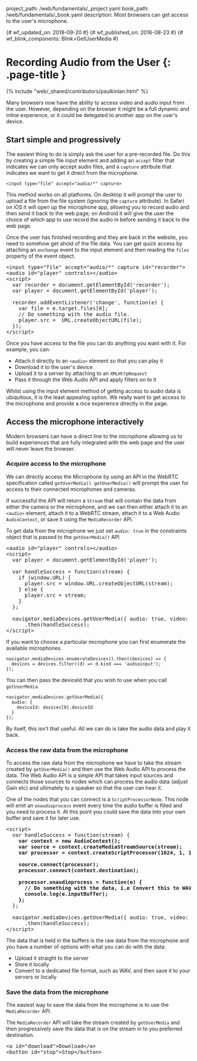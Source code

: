 project_path: /web/fundamentals/_project.yaml book_path: /web/fundamentals/_book.yaml description: Most browsers can get access to the user's microphone.

{# wf_updated_on: 2018-09-20 #} {# wf_published_on: 2016-08-23 #} {# wf_blink_components: Blink>GetUserMedia #}

# Recording Audio from the User {: .page-title }

{% include "web/_shared/contributors/paulkinlan.html" %}

Many browsers now have the ability to access video and audio input from the user. However, depending on the browser it might be a full dynamic and inline experience, or it could be delegated to another app on the user's device.

## Start simple and progressively

The easiest thing to do is simply ask the user for a pre-recorded file. Do this by creating a simple file input element and adding an `accept` filter that indicates we can only accept audio files, and a `capture` attribute that indicates we want to get it direct from the microphone.

    <input type="file" accept="audio/*" capture>
    

This method works on all platforms. On desktop it will prompt the user to upload a file from the file system (ignoring the `capture` attribute). In Safari on iOS it will open up the microphone app, allowing you to record audio and then send it back to the web page; on Android it will give the user the choice of which app to use record the audio in before sending it back to the web page.

Once the user has finished recording and they are back in the website, you need to somehow get ahold of the file data. You can get quick access by attaching an `onchange` event to the input element and then reading the `files` property of the event object.

<pre class="prettyprint">&lt;input type="file" accept="audio/*" capture id="recorder">
&lt;audio id="player" controls>&lt;/audio>
&lt;script>
  var recorder = document.getElementById('recorder');
  var player = document.getElementById('player');

  recorder.addEventListener('change', function(e) {
    var file = e.target.files[0];
    // Do something with the audio file.
    player.src =  URL.createObjectURL(file);
  });
&lt;/script>
</pre>

Once you have access to the file you can do anything you want with it. For example, you can:

* Attach it directly to an `<audio>` element so that you can play it
* Download it to the user's device
* Upload it to a server by attaching to an `XMLHttpRequest`
* Pass it through the Web Audio API and apply filters on to it

Whilst using the input element method of getting access to audio data is ubiquitous, it is the least appealing option. We really want to get access to the microphone and provide a nice experience directly in the page.

## Access the microphone interactively

Modern browsers can have a direct line to the microphone allowing us to build experiences that are fully integrated with the web page and the user will never leave the browser.

### Acquire access to the microphone

We can directly access the Microphone by using an API in the WebRTC specification called `getUserMedia()`. `getUserMedia()` will prompt the user for access to their connected microphones and cameras.

If successful the API will return a `Stream` that will contain the data from either the camera or the microphone, and we can then either attach it to an `<audio>` element, attach it to a WebRTC stream, attach it to a Web Audio `AudioContext`, or save it using the `MediaRecorder` API.

To get data from the microphone we just set `audio: true` in the constraints object that is passed to the `getUserMedia()` API

<pre class="prettyprint">&lt;audio id="player" controls>&lt;/audio>
&lt;script>
  var player = document.getElementById('player');

  var handleSuccess = function(stream) {
    if (window.URL) {
      player.src = window.URL.createObjectURL(stream);
    } else {
      player.src = stream;
    }
  };

  navigator.mediaDevices.getUserMedia({ audio: true, video: false })
      .then(handleSuccess);
&lt;/script>
</pre>

If you want to choose a particular microphone you can first enumerate the available microphones.

    navigator.mediaDevices.enumerateDevices().then((devices) => {
      devices = devices.filter((d) => d.kind === 'audioinput');
    });
    

You can then pass the deviceId that you wish to use when you call `getUserMedia`.

    navigator.mediaDevices.getUserMedia({
      audio: {
        deviceId: devices[0].deviceId
      }
    });
    

By itself, this isn't that useful. All we can do is take the audio data and play it back.

### Access the raw data from the microphone

To access the raw data from the microphone we have to take the stream created by `getUserMedia()` and then use the Web Audio API to process the data. The Web Audio API is a simple API that takes input sources and connects those sources to nodes which can process the audio data (adjust Gain etc) and ultimately to a speaker so that the user can hear it.

One of the nodes that you can connect is a `ScriptProcessorNode`. This node will emit an `onaudioprocess` event every time the audio buffer is filled and you need to process it. At this point you could save the data into your own buffer and save it for later use.

<pre class="prettyprint">&lt;script>
  var handleSuccess = function(stream) {
    <strong>var context = new AudioContext();
    var source = context.createMediaStreamSource(stream);
    var processor = context.createScriptProcessor(1024, 1, 1);

    source.connect(processor);
    processor.connect(context.destination);

    processor.onaudioprocess = function(e) {
      // Do something with the data, i.e Convert this to WAV
      console.log(e.inputBuffer);
    };</strong>
  };

  navigator.mediaDevices.getUserMedia({ audio: true, video: false })
      .then(handleSuccess);
&lt;/script>
</pre>

The data that is held in the buffers is the raw data from the microphone and you have a number of options with what you can do with the data:

* Upload it straight to the server
* Store it locally
* Convert to a dedicated file format, such as WAV, and then save it to your servers or locally

### Save the data from the microphone

The easiest way to save the data from the microphone is to use the `MediaRecorder` API.

The `MediaRecorder` API will take the stream created by `getUserMedia` and then progressively save the data that is on the stream in to you preferred destination.

<pre class="prettyprint">&lt;a id="download">Download&lt;/a>
&lt;button id="stop">Stop&lt;/button>
<script>
  let shouldStop = false;
  let stopped = false;
  const downloadLink = document.getElementById('download');
  const stopButton = document.getElementById('stop');

  stopButton.addEventListener('click', function() {
    shouldStop = true;
  });

  var handleSuccess = function(stream) {
    const options = {mimeType: 'audio/webm'};
    const recordedChunks = [];
    <strong>const mediaRecorder = new MediaRecorder(stream, options);

    mediaRecorder.addEventListener('dataavailable', function(e) {
      if (e.data.size > 0) {
        recordedChunks.push(e.data);
      }

      if(shouldStop === true && stopped === false) {
        mediaRecorder.stop();
        stopped = true;
      }
    });

    mediaRecorder.addEventListener('stop', function() {
      downloadLink.href = URL.createObjectURL(new Blob(recordedChunks));
      downloadLink.download = 'acetest.wav';
    });

    mediaRecorder.start();</strong>
  };

  navigator.mediaDevices.getUserMedia({ audio: true, video: false })
      .then(handleSuccess);

&lt;/script>
</pre>



<p>
  In our case we are saving the data directly into an array that we can later turn
  in to a <code>Blob</code> which can be then used to save to our Web Server or directly in
  storage on the user's device.
</p>



<h2>
  Ask permission to use microphone responsibly
</h2>



<p>
  If the user has not previously granted your site access to the microphone then
  the instant that you call <code>getUserMedia</code> the browser will prompt the user to
  grant your site permission to the microphone.
</p>



<p>
  Users hate getting prompted for access to powerful devices on their machine and
  they will frequently block the request, or they will ignore it if they don't
  understand the context of which the prompt has been created. It is best practice
  to only ask to access the microphone when first needed. Once the user has
  granted access they won't be asked again, however, if they reject access,
  you can't get access again to ask the user for permission.
</p>



<p>
  Warning: Asking for access to the microphone on page load will result in most of your users
  rejecting access to the mic.
</p>



<h3>
  Use the permissions API to check if you already have access
</h3>



<p>
  The <code>getUserMedia</code> API provides you with no knowledge of if you already have
  access to the microphone. This presents you with a problem, to provide a nice UI
  to get the user to grant you access to the microphone, you have to ask for
  access to microphone.
</p>



<p>
  This can be solved in some browsers by using the Permission API. The
  <code>navigator.permission</code> API allows you to query the state of the ability to
  access specific API's without having to prompt again.
</p>



<p>
  To query if you have access to the user's microphone you can pass in
  <code>{name: 'microphone'}</code> into the query method and it will return either:
</p>



<ul>
  <li>
    <code>granted</code> &mdash; the user has previously given you access to the microphone;
  </li>
  
  
  <li>
    <code>prompt</code> &mdash; the user has not given you access and will be prompted when
    you call <code>getUserMedia</code>;
  </li>
  
  
  <li>
    <code>denied</code> &mdash; the system or the user has explicitly blocked access to the
    microphone and you won't be able to get access to it.
  </li>
  
</ul>



<p>
  And you can now check quickly check to see if you need to alter your user
  interface to accommodate the actions that the user needs to take.
</p>



<pre><code>navigator.permissions.query({name:'microphone'}).then(function(result) {
  if (result.state == 'granted') {

  } else if (result.state == 'prompt') {

  } else if (result.state == 'denied') {

  }
  result.onchange = function() {

  };
});
</code></pre>



<h2>
  Feedback {: #feedback }
</h2>



<p>
  {% include "web/_shared/helpful.html" %}
</p>